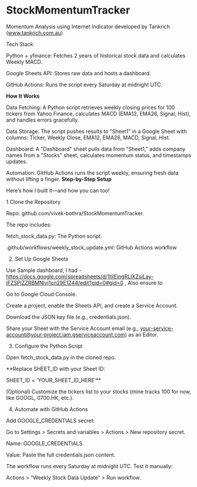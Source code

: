 # StockMomentumTracker
Momentum Analysis using Internet Indicator developed by Tankrich (www.tankrich.com.au)


Tech Stack

Python + yfinance: Fetches 2 years of historical stock data and calculates Weekly MACD.

Google Sheets API: Stores raw data and hosts a dashboard.

GitHub Actions: Runs the script every Saturday at midnight UTC.

**How It Works**

Data Fetching: A Python script retrieves weekly closing prices for 100 tickers from Yahoo Finance, calculates MACD (EMA12, EMA26, Signal, Hist), and handles errors gracefully.

Data Storage: The script pushes results to "Sheet1" in a Google Sheet with columns: Ticker, Weekly Close, EMA12, EMA26, MACD, Signal, Hist.

Dashboard: A "Dashboard" sheet pulls data from "Sheet1," adds company names from a "Stocks" sheet, calculates momentum status, and timestamps updates.

Automation: GitHub Actions runs the script weekly, ensuring fresh data without lifting a finger.
**Step-by-Step Setup**

Here’s how I built it—and how you can too!

1 Clone the Repository

Repo: github.com/vivek-bothra/StockMomentumTracker.



The repo includes:

fetch_stock_data.py: The Python script.

.github/workflows/weekly_stock_update.yml: GitHub Actions workflow

2. Set Up Google Sheets

Use Sample dashboard, I had - https://docs.google.com/spreadsheets/d/1tIlEingRLIXZsiLay-iFZSPjZZRBMNlvj1cn29E1Z44/edit?gid=0#gid=0 , Also ensure to

Go to Google Cloud Console.

Create a project, enable the Sheets API, and create a Service Account.

Download the JSON key file (e.g., credentials.json).

Share your Sheet with the Service Account email (e.g., your-service-account@your-project.iam.gserviceaccount.com) as an Editor.

3. Configure the Python Script

Open fetch_stock_data.py in the cloned repo.

**Replace SHEET_ID with your Sheet ID:

SHEET_ID = 'YOUR_SHEET_ID_HERE'**

(Optional) Customize the tickers list to your stocks (mine tracks 100 for now, like GOOGL, 0700.HK, etc.).

4. Automate with GitHub Actions

Add GOOGLE_CREDENTIALS secret:

Go to Settings > Secrets and variables > Actions > New repository secret.

Name: GOOGLE_CREDENTIALS.

Value: Paste the full credentials.json content.

The workflow runs every Saturday at midnight UTC. Test it manually:

Actions > "Weekly Stock Data Update" > Run workflow.
